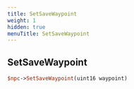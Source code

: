 ```yaml
---
title: SetSaveWaypoint
weight: 1
hidden: true
menuTitle: SetSaveWaypoint
---
```

## SetSaveWaypoint
```perl
$npc->SetSaveWaypoint(uint16 waypoint)
```